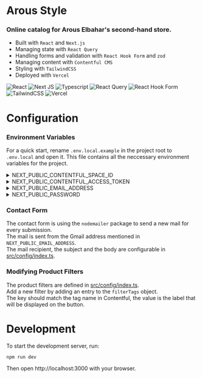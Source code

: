 # Arous Style

### Online catalog for Arous Elbahar's second-hand store.

-   Built with `React` and `Next.js`
-   Managing state with `React Query`
-   Handling forms and validation with `React Hook Form` and `zod`
-   Managing content with `Contentful CMS`
-   Styling with `TailwindCSS`
-   Deployed with `Vercel`

![React](https://img.shields.io/badge/react-%2320232a.svg?style=for-the-badge&logo=react&logoColor=%2361DAFB)
![Next JS](https://img.shields.io/badge/Next-black?style=for-the-badge&logo=next.js&logoColor=white)
![Typescript](https://img.shields.io/badge/typescript-%23007ACC.svg?style=for-the-badge&logo=typescript&logoColor=white)
![React Query](https://img.shields.io/badge/-React%20Query-FF4154?style=for-the-badge&logo=react%20query&logoColor=white)
![React Hook Form](https://img.shields.io/badge/React%20Hook%20Form-%23EC5990.svg?style=for-the-badge&logo=reacthookform&logoColor=white)
![TailwindCSS](https://img.shields.io/badge/tailwindcss-%2338B2AC.svg?style=for-the-badge&logo=tailwind-css&logoColor=white)
![Vercel](https://img.shields.io/badge/vercel-%23000000.svg?style=for-the-badge&logo=vercel&logoColor=white)

# Configuration

### Environment Variables

For a quick start, rename `.env.local.example` in the project root to `.env.local` and open it. This file contains all the neccessary environment variables for the project.

<details><summary>NEXT_PUBLIC_CONTENTFUL_SPACE_ID</summary>

Your Contentful space ID.  
You can find it in the dashboard (https://app.contentful.com) under `Settings` -> `General Settings` -> `Space ID`.

</details>

<details><summary>NEXT_PUBLIC_CONTENTFUL_ACCESS_TOKEN</summary>

Your Contentful access token.  
You can create a new access token in the dashboard (https://app.contentful.com) under `Settings` -> `API keys` -> `Add API key`.  
After creating your API key, copy the "Content Delivery API - access token" value.

</details>

<details><summary>NEXT_PUBLIC_EMAIL_ADDRESS</summary>

This Gmail address will send itself a new mail for every contact form submission.  
This google account must generate and use an App Password (see `NEXT_PUBLIC_PASSWORD`).

</details>

<details><summary>NEXT_PUBLIC_PASSWORD</summary>

An App Password for the google account mentioned in `NEXT_PUBLIC_EMAIL_ADDRESS`.  
See https://support.google.com/accounts/answer/185833?hl=en for information on how to generate an App Password.

</details>

### Contact Form

The contact form is using the `nodemailer` package to send a new mail for every submission.  
The mail is sent from the Gmail address mentioned in `NEXT_PUBLIC_EMAIL_ADDRESS`.  
The mail recipient, the subject and the body are configurable in [src/config/index.ts](src/config/index.ts).

### Modifying Product Filters

The product filters are defined in [src/config/index.ts](src/config/index.ts).  
Add a new filter by adding an entry to the `filterTags` object.  
The key should match the tag name in Contentful, the value is the label that will be displayed on the button.

# Development

To start the development server, run:

```bash
npm run dev
```

Then open http://localhost:3000 with your browser.
